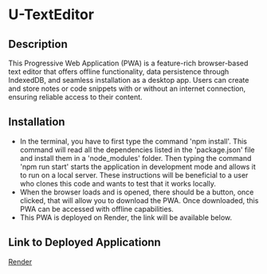 # U-TextEditor

## Description

This Progressive Web Application (PWA) is a feature-rich browser-based text editor that offers offline functionality, data persistence through IndexedDB, and seamless installation as a desktop app. Users can create and store notes or code snippets with or without an internet connection, ensuring reliable access to their content.

## Installation

- In the terminal, you have to first type the command 'npm install'. This command will read all the dependencies listed in the 'package.json' file and install them in a 'node_modules' folder. Then typing the command 'npm run start' starts the application in development mode and allows it to run on a local server. These instructions will be beneficial to a user who clones this code and wants to test that it works locally.
- When the browser loads and is opened, there should be a button, once clicked, that will allow you to download the PWA. Once downloaded, this PWA can be accessed with offline capabilities.
- This PWA is deployed on Render, the link will be available below.

## Link to Deployed Applicationn

[Render](https://u-texteditor.onrender.com/)